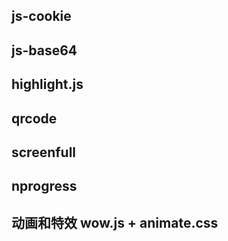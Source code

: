 ## js-cookie

## js-base64

## highlight.js

## qrcode

## screenfull

## nprogress

## 动画和特效 wow.js  + animate.css
